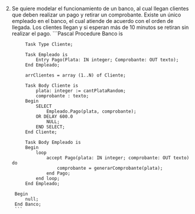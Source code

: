 2. Se quiere modelar el funcionamiento de un banco, al cual llegan clientes que deben realizar
un pago y retirar un comprobante. Existe un único empleado en el banco, el cual atiende de
acuerdo con el orden de llegada. Los clientes llegan y si esperan más de 10 minutos se
retiran sin realizar el pago.
		```Pascal
		Procedure Banco is
			
			Task Type Cliente;
			
			Task Empleado is
				Entry Pago(Plata: IN integer; Comprobante: OUT texto);
			End Empleado;
			
			arrClientes = array (1..N) of Cliente;
			
			Task Body Cliente is
				plata: integer := cantPlataRandom;
				comprobante : texto;
			Begin
				SELECT
					Empleado.Pago(plata, comprobante);
				OR DELAY 600.0
					NULL;
				END SELECT;
			End Cliente;
			
			Task Body Empleado is
			Begin
				loop
					accept Pago(plata: IN integer; comprobante: OUT texto) do
						comprobante = generarComprobante(plata);
					end Pago;
				end loop;
			End Empleado;
		
		Begin
			null;
		End Banco;
		```
